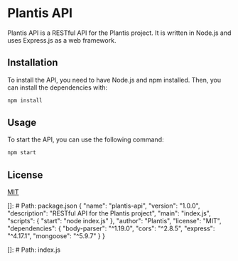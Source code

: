 # Plantis API

Plantis API is a RESTful API for the Plantis project. It is written in Node.js and uses Express.js as a web framework.

## Installation

To install the API, you need to have Node.js and npm installed. Then, you can install the dependencies with:

```bash
npm install
```

## Usage

To start the API, you can use the following command:

```bash
npm start
```

## License

[MIT](https://choosealicense.com/licenses/mit/)

[]: # Path: package.json
{
  "name": "plantis-api",
  "version": "1.0.0",
  "description": "RESTful API for the Plantis project",
  "main": "index.js",
  "scripts": {
    "start": "node index.js"
  },
  "author": "Plantis",
  "license": "MIT",
  "dependencies": {
    "body-parser": "^1.19.0",
    "cors": "^2.8.5",
    "express": "^4.17.1",
    "mongoose": "^5.9.7"
  }
}

[]: # Path: index.js